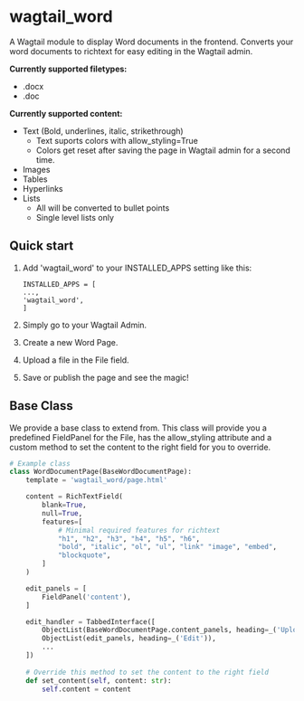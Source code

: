 wagtail_word
============

A Wagtail module to display Word documents in the frontend.
Converts your word documents to richtext for easy editing in the Wagtail admin.

**Currently supported filetypes:**
- .docx
- .doc

**Currently supported content:**
- Text (Bold, underlines, italic, strikethrough)
   - Text suports colors with allow_styling=True
   - Colors get reset after saving the page in Wagtail admin for a second time.
- Images
- Tables
- Hyperlinks
- Lists
   - All will be converted to bullet points
   - Single level lists only

Quick start
-----------

1. Add 'wagtail_word' to your INSTALLED_APPS setting like this:

   ```
   INSTALLED_APPS = [
   ...,
   'wagtail_word',
   ]
   ```
2. Simply go to your Wagtail Admin.
3. Create a new Word Page.
4. Upload a file in the File field.
5. Save or publish the page and see the magic!

Base Class
-----------
We provide a base class to extend from. This class will provide you a predefined FieldPanel for the File, has the allow_styling attribute and a custom method to set the content to the right field for you to override.

```python
# Example class
class WordDocumentPage(BaseWordDocumentPage):
    template = 'wagtail_word/page.html'

    content = RichTextField(
        blank=True,
        null=True,
        features=[
            # Minimal required features for richtext
            "h1", "h2", "h3", "h4", "h5", "h6", 
            "bold", "italic", "ol", "ul", "link" "image", "embed", 
            "blockquote",
        ]
    )

    edit_panels = [
        FieldPanel('content'),
    ]

    edit_handler = TabbedInterface([
        ObjectList(BaseWordDocumentPage.content_panels, heading=_('Upload')),
        ObjectList(edit_panels, heading=_('Edit')),
        ...
    ])
    
    # Override this method to set the content to the right field
    def set_content(self, content: str):
        self.content = content

```